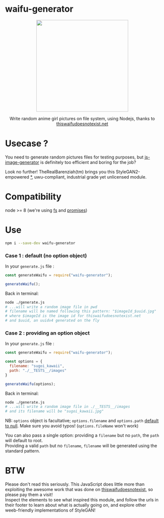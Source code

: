 # waifu-generator
<p align="center">
  <img width="300" src="https://i.ibb.co/VWHXh3F/javascriptchan.png">
</p>
<p align="center">
Write random anime girl pictures on file system, using Nodejs, thanks to <a href="https://www.thiswaifudoesnotexist.net">thiswaifudoesnotexist.net</a>
</p>

# Usecase ?
You need to generate random pictures files for testing purposes, but [js-image-generator](https://www.npmjs.com/package/js-image-generator) is definitely too efficient and boring for the job?  
  
Look no further! TheRealBarenziah(tm) brings you this StyleGAN2-empowered [*](#BTW), uwu-compliant, industrial grade yet unlicensed module.  

# Compatibility
node >= 8 (we're using [fs](https://nodejs.org/api/fs.html) and [promises](https://node.green/))

# Use
```bash
npm i --save-dev waifu-generator
```  
### Case 1 : default (no option object)
In your `generate.js` file : 
```javascript
const generateWaifu = require("waifu-generator");

generateWaifu();
```  
Back in terminal:  
```bash
node ./generate.js
# ...will write a random image file in pwd
# filename will be named following this pattern: "$imageId_$uuid.jpg"
# where $imageId is the image id for thiswaifudoesnotexist.net
# and $uuid, an uuidv4 generated on the fly
```  
### Case 2 : providing an option object
In your `generate.js` file : 
```javascript
const generateWaifu = require("waifu-generator");

const options = {
  filename: "sugoi_kawaii",
  path: "./__TESTS__/images"
}

generateWaifu(options);
```  
Back in terminal:  
```bash
node ./generate.js
# ...will write a random image file in ./__TESTS__/images
# and its filename will be "sugoi_kawaii.jpg" 
```  
NB: `options` object is facultative; `options.filename` and `options.path` [default to null](https://github.com/TheRealBarenziah/waifu-generator/blob/senpai/index.js#L22). Make sure you avoid typos! (`options.fileName` won't work)  

You can also pass a single option: providing a `filename` but no `path`, the `path` will default to root.  
Providing a valid `path` but no `filename`, `filename` will be generated using the standard pattern.  

# BTW
Please don't read this seriously. This JavaScript does little more than exploiting the awesome work that was done on [thiswaifudoesnotexist](https://www.thiswaifudoesnotexist.net), so please pay them a visit!  
Inspect the elements to see what inspired this module, and follow the urls in their footer to learn about what is actually going on, and explore other weeb-friendly implementations of StyleGAN!  